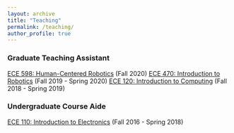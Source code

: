 ```yaml
---
layout: archive
title: "Teaching"
permalink: /teaching/
author_profile: true
---
```


### Graduate Teaching Assistant
[ECE 598: Human-Centered Robotics](https://publish.illinois.edu/ece598-hcr/) (Fall 2020)
[ECE 470: Introduction to Robotics](https://publish.illinois.edu/ece470-intro-robotics/) (Fall 2019 - Spring 2020)
[ECE 120: Introduction to Computing](https://wiki.illinois.edu//wiki/display/ece120/Home) (Fall 2018 - Spring 2019)

### Undergraduate Course Aide
[ECE 110: Introduction to Electronics](https://courses.engr.illinois.edu/ece110/) (Fall 2016 - Spring 2018)